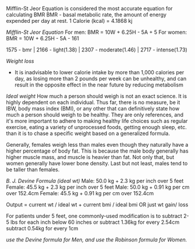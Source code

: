 Mifflin-St Jeor Equation is considered the most accurate equation for calculating BMR
BMR - basal metabolic rate, the amount of energy expended per day at rest.
1 Calorie (kcal) = 4.1868 kj

_Mifflin-St Jeor Equation_
For men:
BMR = 10W + 6.25H - 5A + 5
For women:
BMR = 10W + 6.25H - 5A - 161

1575	- bmr | 2166 - light(1.38) | 2307 - moderate(1.46) | 2717 - intense(1.73)


_Weight loss_  
- It is inadvisable to lower calorie intake by more than 1,000 calories per day, as losing 
  more than 2 pounds per week can be unhealthy, and can result in the opposite effect in  the near future by reducing metabolism


_Ideal weight_
How much a person should weigh is not an exact science. It is highly dependent on each individual. Thus far, there is no measure, be it IBW, body mass index (BMI), or any other that can definitively state how much a person should weigh to be healthy. They are only references, and it's more important to adhere to making healthy life choices such as regular exercise, eating a variety of unprocessed foods, getting enough sleep, etc. than it is to chase a specific weight based on a generalized formula.

Generally, females weigh less than males even though they naturally have a higher percentage of body fat. This is because the male body generally has higher muscle mass, and muscle is heavier than fat. Not only that, but women generally have lower bone density. Last but not least, males tend to be taller than females.

_B. J. Devine Formula (ideal wt)_ 
Male:	   50.0 kg + 2.3 kg per inch over 5 feet
Female:	45.5 kg + 2.3 kg per inch over 5 feet
Male:	   50.0 kg + 0.91 kg per cm over 152.4cm
Female:	45.5 kg + 0.91 kg per cm over 152.4cm

Output = current wt / ideal wt + current bmi / ideal bmi 
OR
just wt gain/ loss

For patients under 5 feet, one commonly-used modification is to subtract 2-5 lbs for each inch below 60 inches 
or 
subtract 1.36kg for every 2.54cm
subtract 0.54kg for every 1cm


*use the Devine formula for Men, and use the Robinson formula for Women.*



